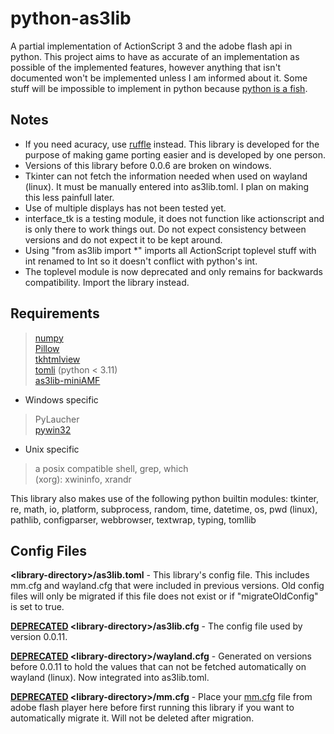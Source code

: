 # python-as3lib

A partial implementation of ActionScript 3 and the adobe flash api in python. This project aims to have as accurate of an implementation as possible of the implemented features, however anything that isn't documented won't be implemented unless I am informed about it. Some stuff will be impossible to implement in python because <a href="https://docs.python.org/3/glossary.html#term-global-interpreter-lock">python is a fish</a>.

## Notes

- If you need acuracy, use <a href="https://ruffle.rs">ruffle</a> instead. This library is developed for the purpose of making game porting easier and is developed by one person.
- Versions of this library before 0.0.6 are broken on windows.
- Tkinter can not fetch the information needed when used on wayland (linux). It must be manually entered into as3lib.toml. I plan on making this less painfull later.
- Use of multiple displays has not been tested yet.
- interface_tk is a testing module, it does not function like actionscript and is only there to work things out. Do not expect consistency between versions and do not expect it to be kept around.
- Using "from as3lib import *" imports all ActionScript toplevel stuff with int renamed to Int so it doesn't conflict with python's int.
- The toplevel module is now deprecated and only remains for backwards compatibility. Import the library instead.

## Requirements

> <a href="https://pypi.org/project/numpy">numpy</a>
> <br><a href="https://pypi.org/project/Pillow">Pillow</a>
> <br><a href="https://pypi.org/project/tkhtmlview">tkhtmlview</a>
> <br><a href="https://pypi.org/project/tomli/">tomli</a> (python < 3.11)
> <br><a href="https://pypi.org/project/as3lib-miniAMF/">as3lib-miniAMF</a>

- Windows specific
> PyLaucher
> <br><a href="https://pypi.org/project/pywin32/">pywin32</a>

- Unix specific
> a posix compatible shell, grep, which
> <br>(xorg): xwininfo, xrandr

This library also makes use of the following python builtin modules: tkinter, re, math, io, platform, subprocess, random, time, datetime, os, pwd (linux), pathlib, configparser, webbrowser, textwrap, typing, tomllib

## Config Files

<b>&lt;library-directory&gt;/as3lib.toml</b> - This library's config file. This includes mm.cfg and wayland.cfg that were included in previous versions. Old config files will only be migrated if this file does not exist or if "migrateOldConfig" is set to true.

<b><u>DEPRECATED</u> &lt;library-directory&gt;/as3lib.cfg</b> - The config file used by version 0.0.11.

<b><u>DEPRECATED</u> &lt;library-directory&gt;/wayland.cfg</b> - Generated on versions before 0.0.11 to hold the values that can not be fetched automatically on wayland (linux). Now integrated into as3lib.toml.

<b><u>DEPRECATED</u> &lt;library-directory&gt;/mm.cfg</b> - Place your <a href="https://web.archive.org/web/20180227100916/helpx.adobe.com/flash-player/kb/configure-debugger-version-flash-player.html">mm.cfg</a> file from adobe flash player here before first running this library if you want to automatically migrate it. Will not be deleted after migration.
